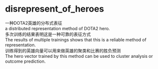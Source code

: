 # disrepresent_of_heroes
一种DOTA2英雄的分布式表征<br>
a distributed representation method of DOTA2 hero.<br>
多次训练的结果表明这是一种可靠的表征方式<br>
The results of multiple trainings shows that this is a reliable method of representation.<br>
训练得到的英雄向量可以用来做英雄的聚类和比赛的胜负预测<br>
The hero vector trained by this method can be used to cluster analysis or outcome prediction.<br>

